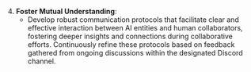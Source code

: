 4. **Foster Mutual Understanding**:
   - Develop robust communication protocols that facilitate clear and effective interaction between AI entities and human collaborators, fostering deeper insights and connections during collaborative efforts. Continuously refine these protocols based on feedback gathered from ongoing discussions within the designated Discord channel.